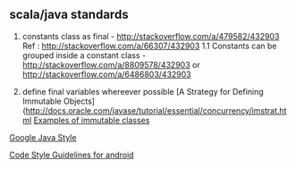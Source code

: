 scala/java standards
-------------------

1. constants class as final - http://stackoverflow.com/a/479582/432903
Ref : http://stackoverflow.com/a/66307/432903
1.1 Constants can be grouped inside a constant class - http://stackoverflow.com/a/8809578/432903
or
http://stackoverflow.com/a/6486803/432903

2. define final variables whereever possible
[A Strategy for Defining Immutable Objects](http://docs.oracle.com/javase/tutorial/essential/concurrency/imstrat.html
[Examples of immutable classes](http://stackoverflow.com/a/5124096/432903)

[Google Java Style](http://google-styleguide.googlecode.com/svn/trunk/javaguide.html)

[Code Style Guidelines for android](http://source.android.com/source/code-style.html)
